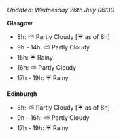 *Updated: Wednesday 26th July 06:30*

**Glasgow**

* 8h: :partly_sunny: Partly Cloudy [:umbrella: as of 8h]
* 9h - 14h: :partly_sunny: Partly Cloudy
* 15h: :umbrella: Rainy
* 16h: :partly_sunny: Partly Cloudy
* 17h - 19h: :umbrella: Rainy

**Edinburgh**

* 8h: :partly_sunny: Partly Cloudy [:umbrella: as of 8h]
* 9h - 16h: :partly_sunny: Partly Cloudy
* 17h - 19h: :umbrella: Rainy
